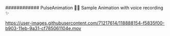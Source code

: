 ############ PulseAnimation 🧚🏻
Sample Animation with voice recording ✨

https://user-images.githubusercontent.com/71217614/118888154-f5835f00-b903-11eb-9a31-cf785061104e.mov

